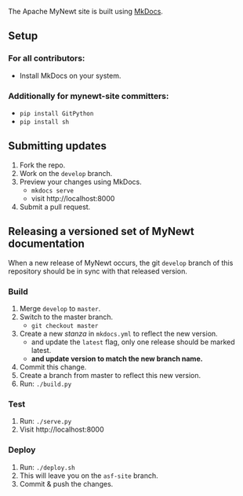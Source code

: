 The Apache MyNewt site is built using [MkDocs](http://www.mkdocs.org/).

## Setup
### For all contributors:
* Install MkDocs on your system.

### Additionally for mynewt-site committers:
* `pip install GitPython`
* `pip install sh`

## Submitting updates

1. Fork the repo.
1. Work on the `develop` branch.
1. Preview your changes using MkDocs.
    * `mkdocs serve`
    * visit http://localhost:8000
1. Submit a pull request.

## Releasing a versioned set of MyNewt documentation
When a new release of MyNewt occurs, the git `develop` branch of this repository should be in sync with that released version.

### Build
1. Merge `develop` to `master`.
1. Switch to the master branch.
    * `git checkout master`
1. Create a new _stanza_ in `mkdocs.yml` to reflect the new version.
    * and update the `latest` flag, only one release should be marked latest.
    * **and update version to match the new branch name.**
1. Commit this change.
1. Create a branch from master to reflect this new version.
1. Run: `./build.py`

### Test
1. Run: `./serve.py`
1. Visit http://localhost:8000

### Deploy
1. Run: `./deploy.sh`
1. This will leave you on the `asf-site` branch.
1. Commit & push the changes.
